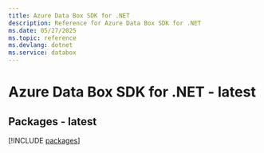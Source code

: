 ```yaml
---
title: Azure Data Box SDK for .NET
description: Reference for Azure Data Box SDK for .NET
ms.date: 05/27/2025
ms.topic: reference
ms.devlang: dotnet
ms.service: databox
---
```

# Azure Data Box SDK for .NET - latest
## Packages - latest
[!INCLUDE [packages](data-box-index.md)]